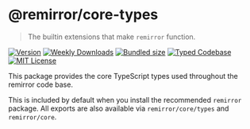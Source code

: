 # @remirror/core-types

> The builtin extensions that make `remirror` function.

[![Version][version]][npm] [![Weekly Downloads][downloads-badge]][npm] [![Bundled size][size-badge]][size] [![Typed Codebase][typescript]](#) [![MIT License][license]](#)

[version]: https://flat.badgen.net/npm/v/@remirror/core-types/next
[npm]: https://npmjs.com/package/@remirror/core-types/v/next
[license]: https://flat.badgen.net/badge/license/MIT/purple
[size]: https://bundlephobia.com/result?p=@remirror/core-types
[size-badge]: https://flat.badgen.net/bundlephobia/minzip/@remirror/core-types
[typescript]: https://flat.badgen.net/badge/icon/TypeScript?icon=typescript&label
[downloads-badge]: https://badgen.net/npm/dw/@remirror/core-types/red?icon=npm

This package provides the core TypeScript types used throughout the remirror code base.

This is included by default when you install the recommended `remirror` package. All exports are also available via `remirror/core/types` and `remirror/core`.

